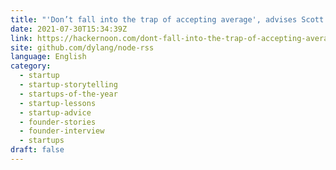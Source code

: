 ```yaml
---
title: "'Don’t fall into the trap of accepting average', advises Scott Wilson, Joticle CEO"
date: 2021-07-30T15:34:39Z
link: https://hackernoon.com/dont-fall-into-the-trap-of-accepting-average-advises-scott-wilson-joticle-ceo-9n5537bx?source=rss&utm_medium=RSS&utm_source=news.12bit.vn
site: github.com/dylang/node-rss
language: English
category:
  - startup
  - startup-storytelling
  - startups-of-the-year
  - startup-lessons
  - startup-advice
  - founder-stories
  - founder-interview
  - startups
draft: false
---
```

